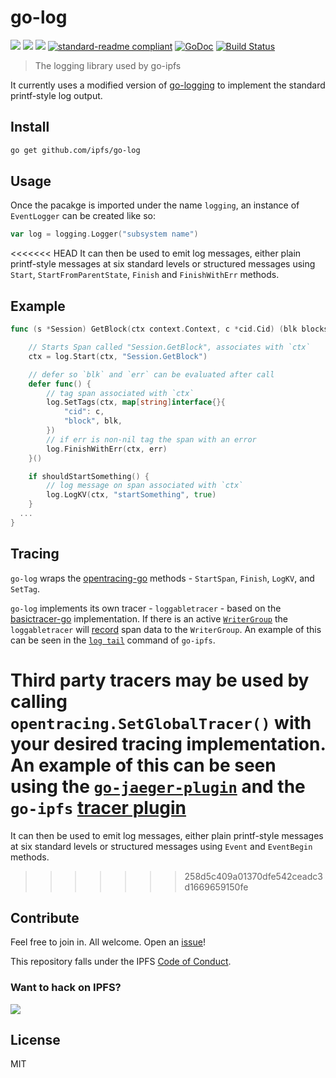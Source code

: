 # go-log

[![](https://img.shields.io/badge/made%20by-Protocol%20Labs-blue.svg?style=flat-square)](http://ipn.io)
[![](https://img.shields.io/badge/project-IPFS-blue.svg?style=flat-square)](http://ipfs.io/)
[![](https://img.shields.io/badge/freenode-%23ipfs-blue.svg?style=flat-square)](http://webchat.freenode.net/?channels=%23ipfs)
[![standard-readme compliant](https://img.shields.io/badge/standard--readme-OK-green.svg?style=flat-square)](https://github.com/RichardLitt/standard-readme)
[![GoDoc](https://godoc.org/github.com/ipfs/go-log?status.svg)](https://godoc.org/github.com/ipfs/go-log)
[![Build Status](https://travis-ci.org/ipfs/go-log.svg?branch=master)](https://travis-ci.org/ipfs/go-log)

<!---[![Coverage Status](https://coveralls.io/repos/github/ipfs/go-log/badge.svg?branch=master)](https://coveralls.io/github/ipfs/go-log?branch=master)--->


> The logging library used by go-ipfs

It currently uses a modified version of [go-logging](https://github.com/whyrusleeping/go-logging) to implement the standard printf-style log output.

## Install

```sh
go get github.com/ipfs/go-log
```

## Usage

Once the pacakge is imported under the name `logging`, an instance of `EventLogger` can be created like so:

```go
var log = logging.Logger("subsystem name")
```

<<<<<<< HEAD
It can then be used to emit log messages, either plain printf-style messages at six standard levels or structured messages using `Start`, `StartFromParentState`, `Finish` and `FinishWithErr` methods.

## Example

```go
func (s *Session) GetBlock(ctx context.Context, c *cid.Cid) (blk blocks.Block, err error) {

    // Starts Span called "Session.GetBlock", associates with `ctx`
    ctx = log.Start(ctx, "Session.GetBlock")

    // defer so `blk` and `err` can be evaluated after call
    defer func() {
        // tag span associated with `ctx`
        log.SetTags(ctx, map[string]interface{}{
            "cid": c,
            "block", blk,
        })
        // if err is non-nil tag the span with an error
        log.FinishWithErr(ctx, err)
    }()

    if shouldStartSomething() {
        // log message on span associated with `ctx`
        log.LogKV(ctx, "startSomething", true)
    }
  ...
}
```
## Tracing

`go-log` wraps the [opentracing-go](https://github.com/opentracing/opentracing-go) methods - `StartSpan`, `Finish`, `LogKV`, and `SetTag`.

`go-log` implements its own tracer - `loggabletracer` - based on the [basictracer-go](https://github.com/opentracing/basictracer-go) implementation. If there is an active [`WriterGroup`](https://github.com/ipfs/go-log/blob/master/writer/option.go) the `loggabletracer` will [record](https://github.com/ipfs/go-log/blob/master/tracer/recorder.go) span data to the `WriterGroup`. An example of this can be seen in the [`log tail`](https://github.com/ipfs/go-ipfs/blob/master/core/commands/log.go) command of `go-ipfs`. 

Third party tracers may be used by calling `opentracing.SetGlobalTracer()` with your desired tracing implementation. An example of this can be seen using the [`go-jaeger-plugin`](https://github.com/ipfs/go-jaeger-plugin) and the `go-ipfs` [tracer plugin](https://github.com/ipfs/go-ipfs/blob/master/plugin/tracer.go)
=======
It can then be used to emit log messages, either plain printf-style messages at six standard levels or structured messages using `Event` and `EventBegin` methods.
>>>>>>> 258d5c409a01370dfe542ceadc3d1669659150fe

## Contribute

Feel free to join in. All welcome. Open an [issue](https://github.com/ipfs/go-log/issues)!

This repository falls under the IPFS [Code of Conduct](https://github.com/ipfs/community/blob/master/code-of-conduct.md).

### Want to hack on IPFS?

[![](https://cdn.rawgit.com/jbenet/contribute-ipfs-gif/master/img/contribute.gif)](https://github.com/ipfs/community/blob/master/contributing.md)

## License

MIT

